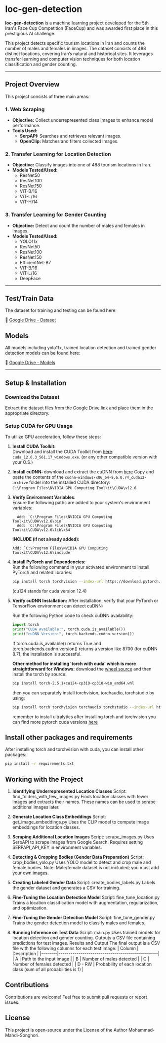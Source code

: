 # loc-gen-detection

**loc-gen-detection** is a machine learning project developed for the 5th Iran's Face Cup Competition (FaceCup) and was awarded first place in this prestigious AI challenge.

This project detects specific tourism locations in Iran and counts the number of males and females in images. The dataset consists of 488 distinct locations, covering Iran’s natural and historical sites. It leverages transfer learning and computer vision techniques for both location classification and gender counting.

---

## Project Overview
This project consists of three main areas:

### 1. Web Scraping
- **Objective:** Collect underrepresented class images to enhance model performance.
- **Tools Used:**
  - **SerpAPI:** Searches and retrieves relevant images.
  - **OpenClip:** Matches and filters collected images.

### 2. Transfer Learning for Location Detection
- **Objective:** Classify images into one of 488 tourism locations in Iran.
- **Models Tested/Used:**
  - ResNet50
  - ResNet100
  - ResNet150
  - ViT-B/16
  - ViT-L/16
  - ViT-H/14

### 3. Transfer Learning for Gender Counting
- **Objective:** Detect and count the number of males and females in images.
- **Models Tested/Used:**
  - YOLO11x
  - ResNet50
  - ResNet100
  - ResNet150
  - EfficientNet-B7
  - ViT-B/16
  - ViT-L/16
  - DeepFace

---

## Test/Train Data

The dataset for training and testing can be found here:

📂 [Google Drive - Dataset](https://drive.google.com/drive/folders/1sUJHwB3t_WChlbrD3Wa69BMxfzzWuKdZ)


## Models

All models including yolo11x, trained location detection and trained gender detection models can be found here:

📂 [Google Drive - Models](https://drive.google.com/drive/folders/1pzC3gR1nFJwmXM9Hp6Na6cVwHt8Dh5Tf?usp=sharing)

---

## Setup & Installation

### Download the Dataset
Extract the dataset files from the [Google Drive link](https://drive.google.com/drive/folders/1sUJHwB3t_WChlbrD3Wa69BMxfzzWuKdZ) and place them in the appropriate directory.

### Setup CUDA for GPU Usage
To utilize GPU acceleration, follow these steps:

1. **Install CUDA Toolkit:**  
   Download and install the CUDA Toolkit from [here](https://developer.nvidia.com/cuda-12-6-3-download-archive?target_os=Windows&target_arch=x86_64&target_version=11&target_type=exe_local): `cuda_12.6.3_561.17_windows.exe`. (or any other compatible version with your O.S.)

2. **Install cuDNN:**
   download and extract the cuDNN from [here](https://developer.download.nvidia.com/compute/cudnn/redist/cudnn/windows-x86_64/)
   Copy and paste the contents of the `cudnn-windows-x86_64-9.6.0.74_cuda12-archive` folder into the installed CUDA directory:  
   `C:\Program Files\NVIDIA GPU Computing Toolkit\CUDA\v12.6`.

4. **Verify Environment Variables:**  
   Ensure the following paths are added to your system's environment variables:
   ```PATH:
     Add: `C:\Program Files\NVIDIA GPU Computing Toolkit\CUDA\v12.6\bin`  
     Add: `C:\Program Files\NVIDIA GPU Computing Toolkit\CUDA\v12.6\lib\x64`
   ```
   **INCLUDE (if not already added):**  
   ```
   Add: `C:\Program Files\NVIDIA GPU Computing Toolkit\CUDA\v12.6\include`
   ```

5. **Install PyTorch and Dependencies:**  
   Run the following command in your activated environment to install PyTorch and related libraries:  
   ```bash
   pip install torch torchvision --index-url https://download.pytorch.org/whl/cu124
   ```
   (cu124 stands for cuda version 12.4)


6. **Verify cuDNN Installation:**
   After installation, verify that your PyTorch or TensorFlow environment can detect cuDNN:

   Run the following Python code to check cuDNN availability:

   ```python
   import torch
   print("CUDA Available:", torch.cuda.is_available())
   print("cuDNN Version:", torch.backends.cudnn.version())
   ```
   If torch.cuda.is_available() returns True and torch.backends.cudnn.version() returns a version like 8700 (for cuDNN 8.7), the installation is successful.


   **Other method for installing 'torch with cuda' which is more straightforward for Windows:**
   download the [wheel source](https://download.pytorch.org/whl/cu124/torch-2.5.1%2Bcu124-cp310-cp310-win_amd64.whl)
   and then install the torch by source:

   ```bash
   pip install torch-2.5.1+cu124-cp310-cp310-win_amd64.whl
   ```

   then you can separately install torchvision, torchaudio, torchstudio by using:
   ```bash
   pip install torch torchvision torchaudio torchstudio --index-url https://download.pytorch.org/whl/cu124
   ```
   remember to install ultralytics after installing torch and torchvision
   you can find more pytorch cuda versions [here](https://pytorch.org/)


## Install other packages and requirements
After installing torch and torchvision with cuda, you can install other packages:
   ```bash
   pip install -r requirements.txt
   ```


## Working with the Project
1. **Identifying Underrepresented Location Classes**
   Script: find_folders_with_few_images.py
   Finds location classes with fewer images and extracts their names.
   These names can be used to scrape additional images later.

2. **Generate Location Class Embeddings**
   Script: get_image_embeddings.py
   Uses the CLIP model to compute image embeddings for location classes.

3. **Scraping Additional Location Images**
   Script: scrape_images.py
   Uses SerpAPI to scrape images from Google Search.
   Requires setting SERPAPI_API_KEY in environment variables.

4. **Detecting & Cropping Bodies (Gender Data Preparation)**
   Script: crop_bodies_yolo.py
   Uses YOLO model to detect and crop male and female bodies.
   Note: Male/female dataset is not included; you must add your own images.

5. **Creating Labeled Gender Data**
   Script: create_bodies_labels.py
   Labels the gender dataset and generates a CSV for training.

6. **Fine-Tuning the Location Detection Model**
   Script: fine_tune_location.py
   Trains a location classification model with augmentation, regularization, and optimization.

7. **Fine-Tuning the Gender Detection Model**
   Script: fine_tune_gender.py
   Trains the gender detection model to classify males and females.

8. **Running Inference on Test Data**
   Script: main.py
   Uses trained models for location detection and gender counting.
   Outputs a CSV file containing predictions for test images.
   Results and Output
   The final output is a CSV file with the following columns for each test image:
   | Column | Description                                      |
   |--------|--------------------------------------------------|
   | A      | Path to the input image                          |
   | B      | Number of males detected                         |
   | C      | Number of females detected                       |
   | D - RW | Probability of each location class (sum of all probabilities is 1) |

## Contributions
   Contributions are welcome! Feel free to submit pull requests or report issues.

## License
   This project is open-source under the License of the Author Mohammad-Mahdi-Songhori.
